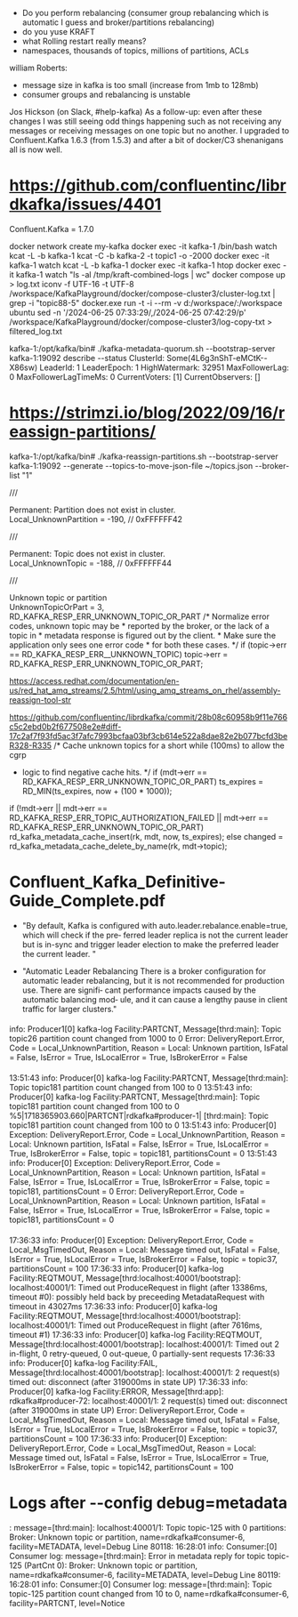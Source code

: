 - Do you perform rebalancing (consumer group rebalancing which is automatic I guess and broker/partitions rebalancing)
- do you yuse KRAFT
- what Rolling restart  really means?
- namespaces, thousands of topics, millions of partitions, ACLs


william Roberts:
- message size in kafka is too small (increase from 1mb to 128mb)
- consumer groups and rebalancing is unstable


Jos Hickson (on Slack, #help-kafka)
As a follow-up: even after these changes 
I was still seeing odd things happening such as not receiving any messages or receiving messages on one topic but no another. 
I upgraded to Confluent.Kafka 1.6.3 (from 1.5.3) and after a bit of docker/C3 shenanigans all is now well.

# https://github.com/confluentinc/librdkafka/issues/4401

Confluent.Kafka = 1.7.0

docker network create my-kafka
docker exec -it kafka-1 /bin/bash
watch kcat -L -b kafka-1
kcat -C -b kafka-2 -t topic1 -o -2000
docker exec -it kafka-1 watch kcat -L -b kafka-1
docker exec -it kafka-1 htop
docker exec -it kafka-1 watch "ls -al /tmp/kraft-combined-logs | wc"
docker compose up > log.txt
iconv -f UTF-16 -t UTF-8 /workspace/KafkaPlayground/docker/compose-cluster3/cluster-log.txt | grep -i "topic88-5"
docker.exe run -t -i --rm -v d:/workspace/:/workspace ubuntu
sed -n '/2024-06-25 07:33:29/,/2024-06-25 07:42:29/p' /workspace/KafkaPlayground/docker/compose-cluster3/log-copy-txt > filtered_log.txt	

kafka-1:/opt/kafka/bin# ./kafka-metadata-quorum.sh --bootstrap-server kafka-1:19092 describe --status
ClusterId:              Some(4L6g3nShT-eMCtK--X86sw)
LeaderId:               1
LeaderEpoch:            1
HighWatermark:          32951
MaxFollowerLag:         0
MaxFollowerLagTimeMs:   0
CurrentVoters:          [1]
CurrentObservers:       []

# https://strimzi.io/blog/2022/09/16/reassign-partitions/
kafka-1:/opt/kafka/bin# ./kafka-reassign-partitions.sh --bootstrap-server kafka-1:19092 --generate --topics-to-move-json-file ~/topics.json  --broker-list "1"




/// <summary>Permanent: Partition does not exist in cluster.</summary>
    Local_UnknownPartition = -190, // 0xFFFFFF42
    
/// <summary>Permanent: Topic does not exist in cluster.</summary>
Local_UnknownTopic = -188, // 0xFFFFFF44
	
	
/// <summary>Unknown topic or partition</summary>
UnknownTopicOrPart = 3,
RD_KAFKA_RESP_ERR_UNKNOWN_TOPIC_OR_PART
/* Normalize error codes, unknown topic may be
                 * reported by the broker, or the lack of a topic in
                 * metadata response is figured out by the client.
                 * Make sure the application only sees one error code
                 * for both these cases. */
                if (topic->err == RD_KAFKA_RESP_ERR__UNKNOWN_TOPIC)
                        topic->err = RD_KAFKA_RESP_ERR_UNKNOWN_TOPIC_OR_PART;
						
https://access.redhat.com/documentation/en-us/red_hat_amq_streams/2.5/html/using_amq_streams_on_rhel/assembly-reassign-tool-str

https://github.com/confluentinc/librdkafka/commit/28b08c60958b9f11e766c5c2ebd0b2f677508e2e#diff-17c2af7f93fd5ac3f7afc7993bcfaa03bf3cb614e522a8dae82e2b077bcfd3beR328-R335
/* Cache unknown topics for a short while (100ms) to allow the cgrp
 * logic to find negative cache hits. */
if (mdt->err == RD_KAFKA_RESP_ERR_UNKNOWN_TOPIC_OR_PART)
        ts_expires = RD_MIN(ts_expires, now + (100 * 1000));

if (!mdt->err ||
    mdt->err == RD_KAFKA_RESP_ERR_TOPIC_AUTHORIZATION_FAILED ||
    mdt->err == RD_KAFKA_RESP_ERR_UNKNOWN_TOPIC_OR_PART)
        rd_kafka_metadata_cache_insert(rk, mdt, now, ts_expires);
else
        changed = rd_kafka_metadata_cache_delete_by_name(rk,
                                                                 mdt->topic);
		
# Confluent_Kafka_Definitive-Guide_Complete.pdf

- "By default, Kafka is
configured with auto.leader.rebalance.enable=true, which will check if the pre‐
ferred leader replica is not the current leader but is in-sync and trigger leader election
to make the preferred leader the current leader.
"

- "Automatic Leader Rebalancing
There is a broker configuration for automatic leader rebalancing,
but it is not recommended for production use. There are signifi‐
cant performance impacts caused by the automatic balancing mod‐
ule, and it can cause a lengthy pause in client traffic for larger
clusters."

####
 info: Producer1[0] kafka-log Facility:PARTCNT, Message[thrd:main]: Topic topic26 partition count changed from 1000 to 0
 Error: DeliveryReport.Error, Code = Local_UnknownPartition, Reason = Local: Unknown partition, IsFatal = False, IsError = True, IsLocalError = True, IsBrokerError = False

####
13:51:43 info: Producer[0] kafka-log Facility:PARTCNT, Message[thrd:main]: Topic topic181 partition count changed from 100 to 0
13:51:43 info: Producer[0] kafka-log Facility:PARTCNT, Message[thrd:main]: Topic topic181 partition count changed from 100 to 0
%5|1718365903.660|PARTCNT|rdkafka#producer-1| [thrd:main]: Topic topic181 partition count changed from 100 to 0
13:51:43 info: Producer[0] Exception: DeliveryReport.Error, Code = Local_UnknownPartition, Reason = Local: Unknown partition, IsFatal = False, IsError = True, IsLocalError = True, IsBrokerError = False, topic = topic181, partitionsCount = 0
13:51:43 info: Producer[0] Exception: DeliveryReport.Error, Code = Local_UnknownPartition, Reason = Local: Unknown partition, IsFatal = False, IsError = True, IsLocalError = True, IsBrokerError = False, topic = topic181, partitionsCount = 0
Error: DeliveryReport.Error, Code = Local_UnknownPartition, Reason = Local: Unknown partition, IsFatal = False, IsError = True, IsLocalError = True, IsBrokerError = False, topic = topic181, partitionsCount = 0

####
17:36:33 info: Producer[0] Exception: DeliveryReport.Error, Code = Local_MsgTimedOut, Reason = Local: Message timed out, IsFatal = False, IsError = True, IsLocalError = True, IsBrokerError = False, topic = topic37, partitionsCount = 100
17:36:33 info: Producer[0] kafka-log Facility:REQTMOUT, Message[thrd:localhost:40001/bootstrap]: localhost:40001/1: Timed out ProduceRequest in flight (after 13386ms, timeout #0): possibly held back by preceeding MetadataRequest with timeout in 43027ms
17:36:33 info: Producer[0] kafka-log Facility:REQTMOUT, Message[thrd:localhost:40001/bootstrap]: localhost:40001/1: Timed out ProduceRequest in flight (after 7616ms, timeout #1)
17:36:33 info: Producer[0] kafka-log Facility:REQTMOUT, Message[thrd:localhost:40001/bootstrap]: localhost:40001/1: Timed out 2 in-flight, 0 retry-queued, 0 out-queue, 0 partially-sent requests
17:36:33 info: Producer[0] kafka-log Facility:FAIL, Message[thrd:localhost:40001/bootstrap]: localhost:40001/1: 2 request(s) timed out: disconnect (after 319000ms in state UP)
17:36:33 info: Producer[0] kafka-log Facility:ERROR, Message[thrd:app]: rdkafka#producer-72: localhost:40001/1: 2 request(s) timed out: disconnect (after 319000ms in state UP)
Error: DeliveryReport.Error, Code = Local_MsgTimedOut, Reason = Local: Message timed out, IsFatal = False, IsError = True, IsLocalError = True, IsBrokerError = False, topic = topic37, partitionsCount = 100
17:36:33 info: Producer[0] Exception: DeliveryReport.Error, Code = Local_MsgTimedOut, Reason = Local: Message timed out, IsFatal = False, IsError = True, IsLocalError = True, IsBrokerError = False, topic = topic142, partitionsCount = 100





 
 
# Logs after --config debug=metadata
 
 : message=[thrd:main]: localhost:40001/1:   Topic topic-125 with 0 partitions: Broker: Unknown topic or partition, name=rdkafka#consumer-6, facility=METADATA, level=Debug
	Line  80118: 16:28:01 info: Consumer:[0] Consumer log: message=[thrd:main]: Error in metadata reply for topic topic-125 (PartCnt 0): Broker: Unknown topic or partition, name=rdkafka#consumer-6, facility=METADATA, level=Debug
	Line  80119: 16:28:01 info: Consumer:[0] Consumer log: message=[thrd:main]: Topic topic-125 partition count changed from 10 to 0, name=rdkafka#consumer-6, facility=PARTCNT, level=Notice
	
	